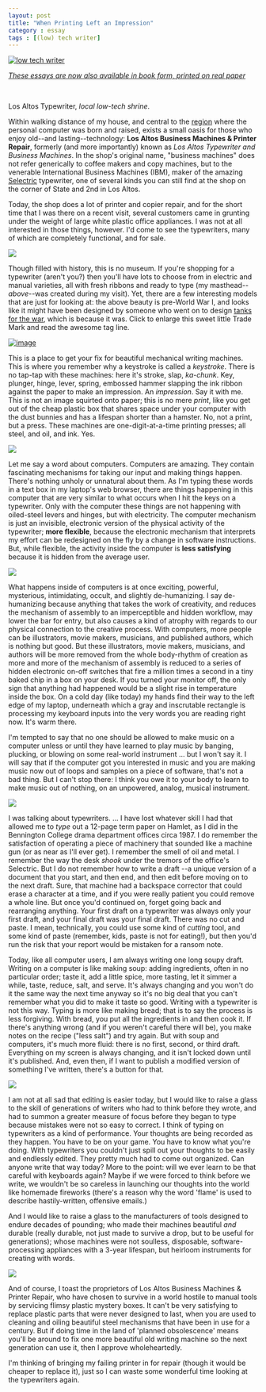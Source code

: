 ```yaml
---
layout: post
title: "When Printing Left an Impression"
category : essay
tags : [(low) tech writer]
---
```

[![low tech writer](/assets/ltw/header14.jpg)](http://bit.ly/lowtechwriter)

*[These essays are now also available in book form, printed on real paper](http://bit.ly/lowtechwriter)*

&nbsp;


Los Altos Typewriter, *local low-tech shrine*.

Within walking distance of my house, and central to the [region](http://en.wikipedia.org/wiki/Silicon_Valley#Notable_companies) where the personal computer was born and raised, exists a small oasis for those who enjoy old--and lasting--technology: **Los Altos Business Machines & Printer Repair**, formerly (and more importantly) known as *Los Altos Typewriter and Business Machines*. In the shop's original name, "business machines" does not refer generically to coffee makers and copy machines, but to the venerable International Business Machines (IBM), maker of the amazing [Selectric](http://en.wikipedia.org/wiki/IBM_Selectric_typewriter) typewriter, one of several kinds you can still find at the shop on the corner of State and 2nd in Los Altos.

Today, the shop does a lot of printer and copier repair, and for the short time that I was there on a recent visit, several customers came in grunting under the weight of large white plastic office appliances. I was not at all interested in those things, however. I'd come to see the typewriters, many of which are completely functional, and for sale.

[![](/assets/ltw/typewriter4.jpg)](/assets/ltw/typewriter4bg.jpg)

Though filled with history, this is no museum. If you're shopping for a typewriter (aren't you?) then you'll have lots to choose from in electric and manual varieties, all with fresh ribbons and ready to type (my masthead--*above*--was created during my visit). Yet, there are a few interesting models that are just for looking at: the above beauty is pre-World War I, and looks like it might have been designed by someone who went on to design [tanks for the war](http://www.johnsmilitaryhistory.com/armorwwi.html), which is because it was. Click to enlarge this sweet little Trade Mark and read the awesome tag line.

[![image](/assets/ltw/typewriter3.jpg)](/assets/ltw/typewriter3bg.jpg)

This is a place to get your fix for beautiful mechanical writing machines. This is where you remember why a keystroke is called a *keystroke*. There is no tap-tap with these machines: here it's stroke, slap, *ka-chunk*. Key, plunger, hinge, lever, spring, embossed hammer slapping the ink ribbon against the paper to make an impression. An *impression*. Say it with me. This is not an image squirted onto paper; this is no mere *print*, like you get out of the cheap plastic box that shares space under your computer with the dust bunnies and has a lifespan shorter than a hamster. No, not a print, but a press. These machines are one-digit-at-a-time printing presses; all steel, and oil, and ink. Yes.

[![](/assets/ltw/typewriter1.jpg)](/assets/ltw/typewriter1bg.jpg)

Let me say a word about computers. Computers are amazing. They contain fascinating mechanisms for taking our input and making things happen. There's nothing unholy or unnatural about them. As I'm typing these words in a text box in my laptop's web browser, there are things happening in this computer that are very similar to what occurs when I hit the keys on a typewriter. Only with the computer these things are not happening with oiled-steel levers and hinges, but with electricity. The computer mechanism is just an invisible, electronic version of the physical activity of the typewriter; **more flexible**, because the electronic mechanism that interprets my effort can be redesigned on the fly by a change in software instructions. But, while flexible, the activity inside the computer is **less satisfying** because it is hidden from the average user.

[![](/assets/ltw/typewriter2.jpg)](/assets/ltw/typewriter2bg.jpg)

What happens inside of computers is at once exciting, powerful, mysterious, intimidating, occult, and slightly de-humanizing. I say de-humanizing because anything that takes the work of creativity, and reduces the mechanism of assembly to an imperceptible and hidden workflow, may lower the bar for entry, but also causes a kind of atrophy with regards to our physical connection to the creative process. With computers, more people can be illustrators, movie makers, musicians, and published authors, which is nothing but good. But these illustrators, movie makers, musicians, and authors will be more removed from the whole body-rhythm of creation as more and more of the mechanism of assembly is reduced to a series of hidden electronic on-off switches that fire a million times a second in a tiny baked chip in a box on your desk. If you turned your monitor off, the only sign that anything had happened would be a slight rise in temperature inside the box. On a cold day (like today) my hands find their way to the left edge of my laptop, underneath which a gray and inscrutable rectangle is processing my keyboard inputs into the very words you are reading right now. It's warm there.

I'm tempted to say that no one should be allowed to make music on a computer unless or until they have learned to play music by banging, plucking, or blowing on some real-world instrument ... but I won't say it. I will say that if the computer got you interested in music and you are making music now out of loops and samples on a piece of software, that's not a bad thing. But I can't stop there: I think you owe it to your body to learn to make music out of nothing, on an unpowered, analog, musical instrument.

[![](/assets/ltw/typewriter8.jpg)](/assets/ltw/typewriter8bg.jpg)

I was talking about typewriters. ... I have lost whatever skill I had that allowed me to *type* out a 12-page term paper on Hamlet, as I did in the Bennington College drama department offices circa 1987. I do remember the satisfaction of operating a piece of machinery that sounded like a machine gun (or as near as I'll ever get). I remember the smell of oil and metal. I remember the way the desk *shook* under the tremors of the office's Selectric. But I do not remember how to write a draft --a unique version of a document that you start, and then end, and then edit before moving on to the next draft. Sure, that machine had a backspace corrector that could erase a character at a time, and if you were really patient you could remove a whole line. But once you'd continued on, forget going back and rearranging anything. Your first draft on a typewriter was always only your first draft, and your final draft was your final draft. There was no cut and paste. I mean, technically, you could use some kind of *cutting* tool, and some kind of paste (remember, kids, paste is not for eating!), but then you'd run the risk that your report would be mistaken for a ransom note.

Today, like all computer users, I am always writing one long soupy draft. Writing on a computer is like making soup: adding ingredients, often in no particular order; taste it, add a little spice, more tasting, let it simmer a while, taste, reduce, salt, and serve. It's always changing and you won't do it the same way the next time anyway so it's no big deal that you can't remember what you did to make it taste so good. Writing with a typewriter is not this way. Typing is more like making bread; that is to say the process is less forgiving. With bread, you put all the ingredients in and then cook it. If there's anything wrong (and if you weren't careful there will be), you make notes on the recipe ("less salt") and try again. But with soup and computers, it's much more fluid: there is no first, second, or third draft. Everything on my screen is always changing, and it isn't locked down until it's published. And, even then, if I want to publish a modified version of something I've written, there's a button for that.

[![](/assets/ltw/typewriterribbons.jpg)](/assets/ltw/typewriterribbonsbg.jpg)

I am not at all sad that editing is easier today, but I would like to raise a glass to the skill of generations of writers who had to think before they wrote, and had to summon a greater measure of focus before they began to type because mistakes were not so easy to correct. I think of typing on typewriters as a kind of performance. Your thoughts are being recorded as they happen. You have to be on your game. You have to know what you're doing. With typewriters you couldn't just spill out your thoughts to be easily and endlessly edited. They pretty much had to come out organized. Can anyone write that way today? More to the point: will we ever learn to be that careful with keyboards again? Maybe if we were forced to think before we write, we wouldn't be so careless in launching our thoughts into the world like homemade fireworks (there's a reason why the word 'flame' is used to describe hastily-written, offensive emails.)

And I would like to raise a glass to the manufacturers of tools designed to endure decades of pounding; who made their machines beautiful *and* durable (really durable, not just made to survive a drop, but to be useful for generations); whose machines were not soulless, disposable, software-processing appliances with a 3-year lifespan, but heirloom instruments for creating with words.

[![](/assets/ltw/typewriter.jpg)](/assets/ltw/typewriterbg.jpg)

And of course, I toast the proprietors of Los Altos Business Machines & Printer Repair, who have chosen to survive in a world hostile to manual tools by servicing flimsy plastic mystery boxes. It can't be very satisfying to replace plastic parts that were never designed to last, when you are used to cleaning and oiling beautiful steel mechanisms that have been in use for a century. But if doing time in the land of 'planned obsolescence' means you'll be around to fix one more beautiful old writing machine so the next generation can use it, then I approve wholeheartedly.


I'm thinking of bringing my failing printer in for repair (though it would be cheaper to replace it), just so I can waste some wonderful time looking at the typewriters again.
